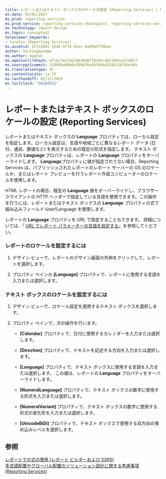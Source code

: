 ```yaml
---
title: レポートまたはテキスト ボックスのロケールの設定 (Reporting Services) | Microsoft Docs
ms.date: 03/01/2017
ms.prod: reporting-services
ms.prod_service: reporting-services-sharepoint, reporting-services-native
ms.technology: report-design
ms.topic: conceptual
helpviewer_keywords:
- locales [Reporting Services]
ms.assetid: df115b01-184b-47f0-b5ec-0ad965ff9bee
author: markingmyname
ms.author: maghan
ms.openlocfilehash: bf18cf81fde29830d07f8303cd023492aaf20817
ms.sourcegitcommit: 31800ba0bb0af09476e38f6b4d155b136764c06c
ms.translationtype: HT
ms.contentlocale: ja-JP
ms.lasthandoff: 02/15/2019
ms.locfileid: "56284552"
---
```

# <a name="set-the-locale-for-a-report-or-text-box-reporting-services"></a>レポートまたはテキスト ボックスのロケールの設定 (Reporting Services)
  レポートまたはテキスト ボックスの **Language** プロパティでは、ローカル設定を指定します。ローカル設定は、言語や地域ごとに異なるレポート データ (日付、通貨、数値など) を表示するための既定の形式を指定します。 テキスト ボックスの **Language** プロパティは、レポートの **Language** プロパティをオーバーライドします。 **Language**プロパティに値が指定されてない場合、Reporting Services は、パブリッシュされたレポートのレポート サーバーの OS のロケールか、またはレポート プレビューを行うレポート作成コンピューターのロケールを使用します。  
  
 HTML レポートの場合、既定の **Language** 値をオーバーライドし、ブラウザー クライアントの HTTP ヘッダーで指定している言語を使用できます。この操作を行うには、レポートまたはテキスト ボックスの **Language** プロパティの式で組み込みフィールド User!Language を使用します。  
  
 レポートの **Language** プロパティを URL で指定することもできます。 詳細については、「 [URL でレポート パラメーターの言語を設定する](../../reporting-services/set-the-language-for-report-parameters-in-a-url.md)」を参照してください。  
  
### <a name="to-set-the-locale-for-a-report"></a>レポートのロケールを設定するには  
  
1.  デザイン ビューで、レポートのデザイン画面の外側をクリックして、レポートを選択します。  
  
2.  プロパティ ペインの **[Language]** プロパティで、レポートに使用する言語を入力または選択します。  
  
### <a name="to-set-the-locale-for-a-text-box"></a>テキスト ボックスのロケールを設定するには  
  
1.  デザイン ビューで、ロケール設定を適用するテキスト ボックスを選択します。  
  
2.  プロパティ ペインで、次の操作を行います。  
  
    -   **[Calendar]** プロパティで、日付に使用するカレンダーを入力または選択します。  
  
    -   **[Direction]** プロパティで、テキストを記述する方向を入力または選択します。  
  
    -   **[Language]** プロパティで、テキスト ボックスに使用する言語を入力または選択します。 この値は、レポートの **Language** プロパティをオーバーライドします。  
  
    -   **[NumeralLanguage]** プロパティで、テキスト ボックスの数字に使用する形式を入力または選択します。  
  
    -   **[NumeralVariant]** プロパティで、テキスト ボックスの数字に使用する形式の変化形を入力または選択します。  
  
    -   **[UnicodeBiDi]** プロパティで、テキスト ボックスで使用する双方向の埋め込みレベルを選択します。  
  
## <a name="see-also"></a>参照  
 [レポートでの式の使用 &#40;レポート ビルダーおよび SSRS&#41;](../../reporting-services/report-design/expression-uses-in-reports-report-builder-and-ssrs.md)   
 [多言語配置やグローバル配置のソリューション設計に関する考慮事項 (Reporting Services)](https://msdn.microsoft.com/55630eca-d1e5-4ac6-93c7-9a3f15c0d08a)  
  
  
